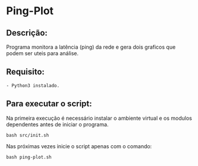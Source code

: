 # Ping-Plot
## Descrição:
Programa monitora a latência (ping) da rede e gera dois graficos que podem ser uteis para análise.

## Requisito:
    - Python3 instalado.

## Para executar o script:
Na primeira execução é necessário instalar o ambiente virtual e os modulos dependentes antes de iniciar o programa.
```
bash src/init.sh
```
Nas próximas vezes inicie o script apenas com o comando:
```
bash ping-plot.sh
```
